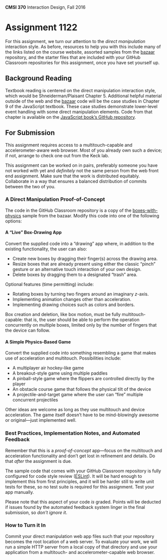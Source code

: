 **CMSI 370** Interaction Design, Fall 2016

# Assignment 1122

For this assignment, we turn our attention to the _direct manipulation_ interaction style. As before, resources to help you with this include many of the links listed on the course website, assorted samples from the [bazaar](https://github.com/dondi/bazaar) repository, and the starter files that are included with your GitHub Classroom repositories for this assignment, once you have set yourself up.

## Background Reading
Textbook reading is centered on the direct manipulation interaction style, which would be Shneiderman/Plaisant Chapter 5. Additional helpful material outside of the web and the [bazaar](https://github.com/dondi/bazaar) code will be the case studies in Chapter 9 of the JavaScript textbook. These case studies demonstrate lower-level event handling with some direct manipulation elements. Code from that chapter is available on the [JavaScript book’s GitHub repository](https://github.com/dondi/javascript-book/tree/master/chapter09).

## For Submission
This assignment requires access to a multitouch-capable and accelerometer-aware web browser. Most of you already own such a device; if not, arrange to check one out from the Keck lab.

This assignment can be worked on in pairs, preferably someone you have not worked with yet and _definitely_ not the same person from the web front end assignment. Make sure that the work is distributed equitably. Collaborate in a way that ensures a balanced distribution of commits between the two of you.

### A Direct Manipulation Proof-of-Concept
The code in the GitHub Classroom repository is a copy of the [boxes-with-physics](https://github.com/dondi/bazaar/tree/master/boxes-with-physics) sample from the bazaar. Modify this code into one of the following options:

#### A “Live” Box-Drawing App
Convert the supplied code into a “drawing” app where, in addition to the existing functionality, the user can also:
- Create new boxes by dragging their finger(s) across the drawing area.
- Resize boxes that are already present using either the classic “pinch” gesture or an alternative touch interaction of your own design.
- Delete boxes by dragging them to a designated “trash” area.

Optional features (time permitting) include:
- Rotating boxes by turning two fingers around an imaginary _z_-axis.
- Implementing animation changes other than acceleration.
- Implementing drawing choices such as colors and borders.

Box creation and deletion, like box motion, must be fully multitouch-capable: that is, the user should be able to perform the operation concurrently on multiple boxes, limited only by the number of fingers that the device can follow.

#### A Simple Physics-Based Game
Convert the supplied code into something resembling a game that makes use of acceleration and multitouch. Possibilities include:
- A multiplayer air hockey-like game
- A breakout-style game using multiple paddles
- A pinball-style game where the flippers are controlled directly by the player
- An obstacle course game that follows the physical tilt of the device
- A projectile-and-target game where the user can “fire” multiple concurrent projectiles

Other ideas are welcome as long as they use multitouch and device acceleration. The game itself doesn’t have to be mind-blowingly awesome or original—just implemented well.

### Best Practices, Implementation Notes, and Automated Feedback
Remember that this is a _proof-of-concept_ app—focus on the multitouch and acceleration functionality and don’t get lost in refinement and details. Do that _after_ the assignment is due.

The sample code that comes with your GitHub Classroom repository is fully configured for code style review ([ESLint](http://eslint.org)). It will be hard enough to implement this from first principles, and it will be harder still to write unit tests for these, so no test suite is required for this assignment. Test your app manually.

Please note that this aspect of your code _is_ graded. Points will be deducted if issues found by the automated feedback system linger in the final submission, so _don’t ignore it_.

### How to Turn it In
Commit your direct manipulation web app files such that your repository becomes the root location of a web server. To evaluate your work, we will run a simple HTTP server from a local copy of that directory and use your application from a multitouch- and accelerometer-capable web browser.
